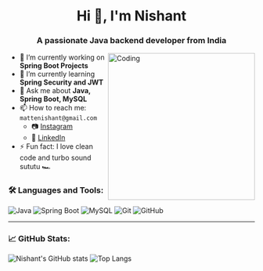 <h1 align="center">Hi 👋, I'm Nishant</h1>
<h3 align="center">A passionate Java backend developer from India</h3>

<img align="right" alt="Coding" width="300" src="https://cdn.dribbble.com/users/1162077/screenshots/3848914/media/7ed7d5ca074b48b328150e5a231e8b1f.gif">

- 🔭 I’m currently working on **Spring Boot Projects**
- 🌱 I’m currently learning **Spring Security and JWT**
- 💬 Ask me about **Java, Spring Boot, MySQL**
- 📫 How to reach me: `mattenishant@gmail.com` 
  - 📷 [Instagram](https://www.instagram.com/zeconiniar?igsh=MTRicjlldmp1YXhnMQ==)  
  - 💼 [LinkedIn](https://www.linkedin.com/in/nishant-matte-952782247?utm_source=share&utm_campaign=share_via&utm_content=profile&utm_medium=android_app)
- ⚡ Fun fact: I love clean code and turbo sound sututu 🏎️

### 🛠️ Languages and Tools:

![Java](https://img.shields.io/badge/Java-ED8B00?style=for-the-badge&logo=java&logoColor=white)
![Spring Boot](https://img.shields.io/badge/SpringBoot-6DB33F?style=for-the-badge&logo=spring-boot&logoColor=white)
![MySQL](https://img.shields.io/badge/MySQL-005C84?style=for-the-badge&logo=mysql&logoColor=white)
![Git](https://img.shields.io/badge/Git-F05032?style=for-the-badge&logo=git&logoColor=white)
![GitHub](https://img.shields.io/badge/GitHub-000?style=for-the-badge&logo=github&logoColor=white)

---

### 📈 GitHub Stats:

![Nishant's GitHub stats](https://github-readme-stats.vercel.app/api?username=Ni-Shant0101&show_icons=true&theme=tokyonight)
![Top Langs](https://github-readme-stats.vercel.app/api/top-langs/?username=Ni-Shant0101&layout=compact&theme=tokyonight)
